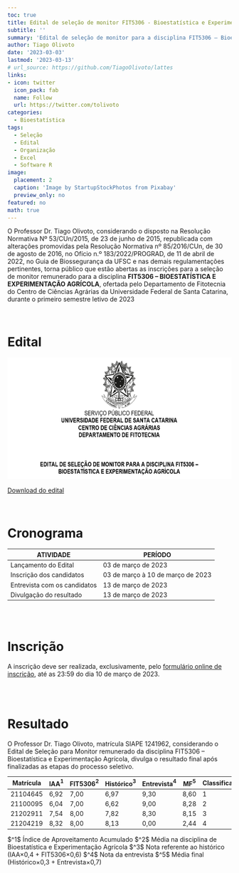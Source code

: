 ```yaml
---
toc: true
title: Edital de seleção de monitor FIT5306 - Bioestatística e Experimentação Agrícola 
subtitle: ''
summary: 'Edital de seleção de monitor para a disciplina FIT5306 – Bioestatística e Experimentação Agrícola.'
author: Tiago Olivoto
date: '2023-03-03'
lastmod: '2023-03-13'
# url_source: https://github.com/TiagoOlivoto/lattes
links:
- icon: twitter
  icon_pack: fab
  name: Follow
  url: https://twitter.com/tolivoto
categories:
  - Bioestatística
tags:
  - Seleção
  - Edital
  - Organização
  - Excel
  - Software R
image:
  placement: 2
  caption: 'Image by StartupStockPhotos from Pixabay'
  preview_only: no
featured: no
math: true
---
```


<script src="https://kit.fontawesome.com/1f72d6921a.js" crossorigin="anonymous"></script>



O Professor Dr. Tiago Olivoto, considerando o disposto na Resolução Normativa Nº 53/CUn/2015, de 23 de junho de 2015, republicada com alterações promovidas pela Resolução Normativa nº 85/2016/CUn, de 30 de agosto de 2016, no Ofício n.º 183/2022/PROGRAD, de 11 de abril de 2022, no Guia de Biossegurança da UFSC e nas demais regulamentações pertinentes, torna público que estão abertas as inscrições para a seleção de monitor remunerado para a disciplina **FIT5306 – BIOESTATÍSTICA E EXPERIMENTAÇÃO AGRÍCOLA**, ofertada pelo Departamento de Fitotecnia do Centro de Ciências Agrárias da Universidade Federal de Santa Catarina, durante o primeiro semestre letivo de 2023

<br> 

# <i class="fas fa-file-pdf"></i> Edital


<a href="https://github.com/TiagoOlivoto/tiagoolivoto/raw/master/content/post/edital_monitoria_bioestat/edital_monitor_bioestatistica_2023.pdf" target="_blank" rel="noopener"><img src="https://github.com/TiagoOlivoto/tiagoolivoto/blob/master/content/post/edital_monitoria_bioestat/image_edital.png?raw=true" width="1000" height="273"/></a>


<a class="btn btn-success" href="https://github.com/TiagoOlivoto/tiagoolivoto/raw/master/content/post/edital_monitoria_bioestat/edital_monitor_bioestatistica_2023.pdf" target="_blank"><i class="fa fa-save"></i> Download do edital</a>

<br> 

# <i class="fas fa-clock"></i> Cronograma

|     ATIVIDADE                         |     PERÍODO                               |
|---------------------------------------|-------------------------------------------|
|     Lançamento do Edital              |     03 de março de 2023                   |
|     Inscrição dos candidatos          |     03 de março à 10 de março de 2023    |
|     Entrevista com os   candidatos    |     13 de março de 2023                    |
|     Divulgação do resultado           |    13 de março de 2023                    |

<br> 
<br> 

# <i class="fas fa-file-export"></i> Inscrição

A inscrição deve ser realizada, exclusivamente, pelo [formulário online de inscrição](https://forms.gle/npCsKZvgom3B5rD2A), até as 23:59 do dia 10 de março de 2023.

<br> 
<br> 

# <i class="fas fa-file-export"></i> Resultado


O Professor Dr. Tiago Olivoto, matrícula SIAPE 1241962, considerando o Edital de Seleção para Monitor remunerado da disciplina FIT5306 – Bioestatística e Experimentação Agrícola, divulga o resultado final após finalizadas as etapas do processo seletivo.


|     Matrícula     |     IAA$^1$    |     FIT5306$^2$    |     Histórico$^3$    |     Entrevista$^4$    |     MF$^5$     |     Classificação    |
|-------------------|-------------|-----------------|-------------------|--------------------|-------------|----------------------|
| 21104645                 | 6,92 | 7,00    | 6,97      | 9,30       | 8,60 | 1             |
| 21100095                 | 6,04 | 7,00    | 6,62      | 9,00       | 8,28 | 2             |
| 21202911                 | 7,54 | 8,00    | 7,82      | 8,30       | 8,15 | 3             |
| 21204219                 | 8,32 | 8,00    | 8,13      | 0,00       | 2,44 | 4             |
\$^1\$ Índice de Aproveitamento Acumulado
\$^2\$ Média na disciplina de Bioestatística e Experimentação Agrícola
\$^3\$ Nota referente ao histórico (IAA$\times$0,4 + FIT5306$\times$0,6)
\$^4\$ Nota da entrevista
\$^5\$ Média final (Histórico$\times$0,3 + Entrevista$\times$0,7)


<!-- <a class="btn btn-success" href="https://github.com/TiagoOlivoto/tiagoolivoto/raw/master/content/post/edital_monitoria_bioestat/resultado_monitoria_FIT5306_assinado.pdf" target="_blank"><i class="fa fa-save"></i> Download do resultado</a> -->



